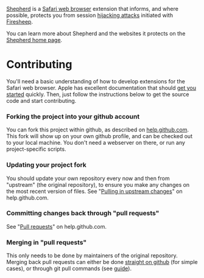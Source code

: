 [Shepherd](https://www.nearinfinity.com/home/shepherd.html) is a [Safari web browser](https://extensions.apple.com/) extension that informs, and where possible, protects you from session [hijacking attacks](http://en.wikipedia.org/wiki/Session_hijacking) initiated with [Firesheep](http://codebutler.com/firesheep). 

You can learn more about Shepherd and the websites it protects on the [Shepherd home page](https://www.nearinfinity.com/home/shepherd.html).

Contributing
============

You'll need a basic understanding of how to develop extensions for the Safari web browser. Apple has excellent documentation that should [get you started](http://developer.apple.com/library/safari/#documentation/Tools/Conceptual/SafariExtensionGuide/Introduction/Introduction.html) quickly. Then, just follow the instructions below to get the source code and start contributing.

### Forking the project into your github account
You can fork this project within github, as described on [help.github.com](http://help.github.com/forking/). This fork will show up on your own github profile, and can be checked out to your local machine. You don't need a webserver on there, or run any project-specific scripts.

### Updating your project fork
You should update your own repository every now and then from "upstream" (the original repository), to ensure you make any changes on the most recent version of files. See "[Pulling in upstream changes](http://help.github.com/forking/#pulling_in_upstream_changes)" on help.github.com.

### Committing changes back through "pull requests"
See "[Pull requests](http://help.github.com/pull-requests/)" on help.github.com.

### Merging in "pull requests"
This only needs to be done by maintainers of the original repository. Merging back pull requests can either be done [straight on github](http://github.com/chillu/silverstripe-doc-restructuring/forkqueue) (for simple cases), or through git pull commands (see [guide](http://github.com/guides/pull-requests)).